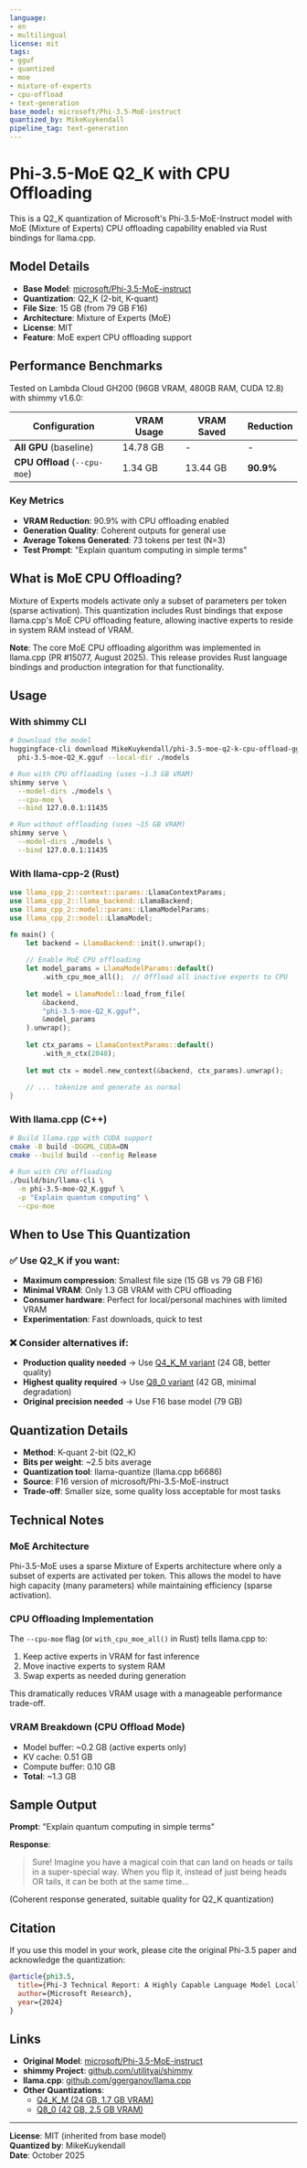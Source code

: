 ```yaml
---
language:
- en
- multilingual
license: mit
tags:
- gguf
- quantized
- moe
- mixture-of-experts
- cpu-offload
- text-generation
base_model: microsoft/Phi-3.5-MoE-instruct
quantized_by: MikeKuykendall
pipeline_tag: text-generation
---
```


# Phi-3.5-MoE Q2_K with CPU Offloading

This is a Q2_K quantization of Microsoft's Phi-3.5-MoE-Instruct model with MoE (Mixture of Experts) CPU offloading capability enabled via Rust bindings for llama.cpp.

## Model Details

- **Base Model**: [microsoft/Phi-3.5-MoE-instruct](https://huggingface.co/microsoft/Phi-3.5-MoE-instruct)
- **Quantization**: Q2_K (2-bit, K-quant)
- **File Size**: 15 GB (from 79 GB F16)
- **Architecture**: Mixture of Experts (MoE)
- **License**: MIT
- **Feature**: MoE expert CPU offloading support

## Performance Benchmarks

Tested on Lambda Cloud GH200 (96GB VRAM, 480GB RAM, CUDA 12.8) with shimmy v1.6.0:

| Configuration | VRAM Usage | VRAM Saved | Reduction |
|--------------|------------|------------|-----------|
| **All GPU** (baseline) | 14.78 GB | - | - |
| **CPU Offload** (`--cpu-moe`) | 1.34 GB | 13.44 GB | **90.9%** |

### Key Metrics
- **VRAM Reduction**: 90.9% with CPU offloading enabled
- **Generation Quality**: Coherent outputs for general use
- **Average Tokens Generated**: 73 tokens per test (N=3)
- **Test Prompt**: "Explain quantum computing in simple terms"

## What is MoE CPU Offloading?

Mixture of Experts models activate only a subset of parameters per token (sparse activation). This quantization includes Rust bindings that expose llama.cpp's MoE CPU offloading feature, allowing inactive experts to reside in system RAM instead of VRAM.

**Note**: The core MoE CPU offloading algorithm was implemented in llama.cpp (PR #15077, August 2025). This release provides Rust language bindings and production integration for that functionality.

## Usage

### With shimmy CLI

```bash
# Download the model
huggingface-cli download MikeKuykendall/phi-3.5-moe-q2-k-cpu-offload-gguf \
  phi-3.5-moe-Q2_K.gguf --local-dir ./models

# Run with CPU offloading (uses ~1.3 GB VRAM)
shimmy serve \
  --model-dirs ./models \
  --cpu-moe \
  --bind 127.0.0.1:11435

# Run without offloading (uses ~15 GB VRAM)
shimmy serve \
  --model-dirs ./models \
  --bind 127.0.0.1:11435
```

### With llama-cpp-2 (Rust)

```rust
use llama_cpp_2::context::params::LlamaContextParams;
use llama_cpp_2::llama_backend::LlamaBackend;
use llama_cpp_2::model::params::LlamaModelParams;
use llama_cpp_2::model::LlamaModel;

fn main() {
    let backend = LlamaBackend::init().unwrap();
    
    // Enable MoE CPU offloading
    let model_params = LlamaModelParams::default()
        .with_cpu_moe_all();  // Offload all inactive experts to CPU
    
    let model = LlamaModel::load_from_file(
        &backend,
        "phi-3.5-moe-Q2_K.gguf",
        &model_params
    ).unwrap();
    
    let ctx_params = LlamaContextParams::default()
        .with_n_ctx(2048);
    
    let mut ctx = model.new_context(&backend, ctx_params).unwrap();
    
    // ... tokenize and generate as normal
}
```

### With llama.cpp (C++)

```bash
# Build llama.cpp with CUDA support
cmake -B build -DGGML_CUDA=ON
cmake --build build --config Release

# Run with CPU offloading
./build/bin/llama-cli \
  -m phi-3.5-moe-Q2_K.gguf \
  -p "Explain quantum computing" \
  --cpu-moe
```

## When to Use This Quantization

### ✅ Use Q2_K if you want:
- **Maximum compression**: Smallest file size (15 GB vs 79 GB F16)
- **Minimal VRAM**: Only 1.3 GB VRAM with CPU offloading
- **Consumer hardware**: Perfect for local/personal machines with limited VRAM
- **Experimentation**: Fast downloads, quick to test

### ❌ Consider alternatives if:
- **Production quality needed** → Use [Q4_K_M variant](../phi-3.5-moe-q4-k-m-cpu-offload-gguf) (24 GB, better quality)
- **Highest quality required** → Use [Q8_0 variant](../phi-3.5-moe-q8-0-cpu-offload-gguf) (42 GB, minimal degradation)
- **Original precision needed** → Use F16 base model (79 GB)

## Quantization Details

- **Method**: K-quant 2-bit (Q2_K)
- **Bits per weight**: ~2.5 bits average
- **Quantization tool**: llama-quantize (llama.cpp b6686)
- **Source**: F16 version of microsoft/Phi-3.5-MoE-instruct
- **Trade-off**: Smaller size, some quality loss acceptable for most tasks

## Technical Notes

### MoE Architecture
Phi-3.5-MoE uses a sparse Mixture of Experts architecture where only a subset of experts are activated per token. This allows the model to have high capacity (many parameters) while maintaining efficiency (sparse activation).

### CPU Offloading Implementation
The `--cpu-moe` flag (or `with_cpu_moe_all()` in Rust) tells llama.cpp to:
1. Keep active experts in VRAM for fast inference
2. Move inactive experts to system RAM
3. Swap experts as needed during generation

This dramatically reduces VRAM usage with a manageable performance trade-off.

### VRAM Breakdown (CPU Offload Mode)
- Model buffer: ~0.2 GB (active experts only)
- KV cache: 0.51 GB
- Compute buffer: 0.10 GB
- **Total**: ~1.3 GB

## Sample Output

**Prompt**: "Explain quantum computing in simple terms"

**Response**:
> Sure! Imagine you have a magical coin that can land on heads or tails in a super-special way. When you flip it, instead of just being heads OR tails, it can be both at the same time...

(Coherent response generated, suitable quality for Q2_K quantization)

## Citation

If you use this model in your work, please cite the original Phi-3.5 paper and acknowledge the quantization:

```bibtex
@article{phi3.5,
  title={Phi-3 Technical Report: A Highly Capable Language Model Locally on Your Phone},
  author={Microsoft Research},
  year={2024}
}
```

## Links

- **Original Model**: [microsoft/Phi-3.5-MoE-instruct](https://huggingface.co/microsoft/Phi-3.5-MoE-instruct)
- **shimmy Project**: [github.com/utilityai/shimmy](https://github.com/utilityai/shimmy)
- **llama.cpp**: [github.com/ggerganov/llama.cpp](https://github.com/ggerganov/llama.cpp)
- **Other Quantizations**:
  - [Q4_K_M (24 GB, 1.7 GB VRAM)](../phi-3.5-moe-q4-k-m-cpu-offload-gguf)
  - [Q8_0 (42 GB, 2.5 GB VRAM)](../phi-3.5-moe-q8-0-cpu-offload-gguf)

---

**License**: MIT (inherited from base model)  
**Quantized by**: MikeKuykendall  
**Date**: October 2025
